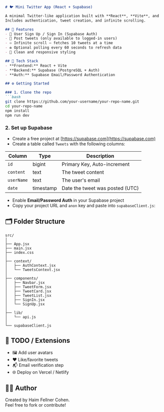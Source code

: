 ```markdown
# 🐦 Mini Twitter App (React + Supabase)

A minimal Twitter-like application built with **React**, **Vite**, and **Supabase**.  
Includes authentication, tweet creation, and infinite scrolling.

## 🚀 Features
- 🔐 User Sign Up / Sign In (Supabase Auth)
- 📝 Post tweets (only available to logged-in users)
- ♾ Infinite scroll – fetches 10 tweets at a time
- ♻️ Optional polling every 60 seconds to refresh data
- 💅 Clean and responsive styling

## 🧰 Tech Stack
- **Frontend:** React + Vite
- **Backend:** Supabase (PostgreSQL + Auth)
- **Auth:** Supabase Email/Password Authentication

## ⚙️ Getting Started

### 1. Clone the repo
```bash
git clone https://github.com/your-username/your-repo-name.git
cd your-repo-name
npm install
npm run dev
```

### 2. Set up Supabase
- Create a free project at [https://supabase.com](https://supabase.com)
- Create a table called `Tweets` with the following columns:

| Column     | Type      | Description                          |
|------------|-----------|--------------------------------------|
| `id`       | bigint    | Primary Key, Auto-increment          |
| `content`  | text      | The tweet content                    |
| `userName` | text      | The user's email                     |
| `date`     | timestamp | Date the tweet was posted (UTC)      |

- Enable **Email/Password Auth** in your Supabase project
- Copy your project URL and `anon` key and paste into `supabaseClient.js`:

## 🗂 Folder Structure
```
src/
│
├── App.jsx
├── main.jsx
├── index.css
│
├── context/
│   ├── AuthContext.jsx
│   └── TweetsContext.jsx
│
├── components/
│   ├── Navbar.jsx
│   ├── TweetForm.jsx
│   ├── TweetCard.jsx
│   ├── TweetList.jsx
│   ├── SignIn.jsx
│   └── SignUp.jsx
│
├── lib/
│   └── api.js
│
└── supabaseClient.js
```

## 📌 TODO / Extensions
- 🖼 Add user avatars
- ❤️ Like/favorite tweets
- 📬 Email verification step
- 🌐 Deploy on Vercel / Netlify

## 🧑‍💻 Author
Created by Haim Fellner Cohen.  
Feel free to fork or contribute!
